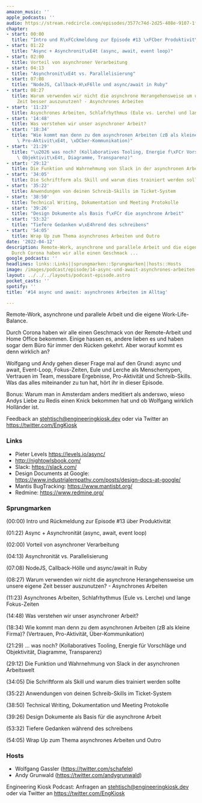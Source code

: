 ```yaml
---
amazon_music: ''
apple_podcasts: ''
audio: https://stream.redcircle.com/episodes/3577c74d-2d25-408e-9107-1fae71daf76a/stream.mp3
chapter:
- start: 00:00
  title: "Intro und R\xFCckmeldung zur Episode #13 \xFCber Produktivit\xE4t"
- start: 01:22
  title: "Async + Asynchronit\xE4t (async, await, event loop)"
- start: 02:00
  title: Vorteil von asynchroner Verarbeitung
- start: 04:13
  title: "Asynchronit\xE4t vs. Parallelisierung"
- start: 07:08
  title: "NodeJS, Callback-H\xF6lle und async/await in Ruby"
- start: 08:27
  title: Warum verwenden wir nicht die asynchrone Herangehensweise um unsere eigene
    Zeit besser auszunutzen? - Asynchrones Arbeiten
- start: '11:23'
  title: Asynchrones Arbeiten, Schlafrhythmus (Eule vs. Lerche) und lange Fokus-Zeiten
- start: '14:48'
  title: Was verstehen wir unser asynchroner Arbeit?
- start: '18:34'
  title: "Wie kommt man denn zu dem asynchronen Arbeiten (zB als kleine Firma)? (Vertrauen,\
    \ Pro-Aktivit\xE4t, \xDCber-Kommunikation)"
- start: '21:29'
  title: "\u2026 was noch? (Kollaboratives Tooling, Energie f\xFCr Vorschl\xE4ge und\
    \ Objektivit\xE4t, Diagramme, Transparenz)"
- start: '29:12'
  title: Die Funktion und Wahrnehmung von Slack in der asynchronen Arbeitswelt
- start: '34:05'
  title: Die Schriftform als Skill und warum dies trainiert werden sollte
- start: '35:22'
  title: Anwendungen von deinen Schreib-Skills im Ticket-System
- start: '38:50'
  title: Technical Writing, Dokumentation und Meeting Protokolle
- start: '39:26'
  title: "Design Dokumente als Basis f\xFCr die asynchrone Arbeit"
- start: '53:32'
  title: "Tiefere Gedanken w\xE4hrend des schreibens"
- start: '54:05'
  title: Wrap Up zum Thema asynchrones Arbeiten und Outro
date: '2022-04-12'
description: Remote-Work, asynchrone und parallele Arbeit und die eigene Work-Life-Balance.
  Durch Corona haben wir alle einen Geschmack ...
google_podcasts: ''
headlines: links::Links||sprungmarken::Sprungmarken||hosts::Hosts
image: /images/podcast/episode/14-async-und-await-asynchrones-arbeiten-im-alltag.jpg
layout: ../../../layouts/podcast-episode.astro
pocket_casts: ''
spotify: ''
title: '#14 async und await: asynchrones Arbeiten im Alltag'

---
```


<p class="mb-6 text-base md:text-lg text-coolGray-500">Remote-Work, asynchrone und parallele Arbeit und die eigene Work-Life-Balance.</p><p class="mb-6 text-base md:text-lg text-coolGray-500">Durch Corona haben wir alle einen Geschmack von der Remote-Arbeit und Home Office bekommen. Einige hassen es, andere lieben es und haben sogar dem Büro für immer den Rücken gekehrt. Aber worauf kommt es denn wirklich an?</p><p class="mb-6 text-base md:text-lg text-coolGray-500">Wolfgang und Andy gehen dieser Frage mal auf den Grund: async und await, Event-Loop, Fokus-Zeiten, Eule und Lerche als Menschentypen, Vertrauen im Team, messbare Ergebnisse, Pro-Aktivität und Schreib-Skills. Was das alles miteinander zu tun hat, hört ihr in dieser Episode.</p><p class="mb-6 text-base md:text-lg text-coolGray-500">Bonus: Warum man in Amsterdam anders meditiert als anderswo, wieso Andys Liebe zu Redis einen Knick bekommen hat und ob Wolfgang wirklich Holländer ist.</p><p class="mb-6 text-base md:text-lg text-coolGray-500">Feedback an <a class="underline hover:no-underline" style="text-decoration-line: underline;"href="mailto:stehtisch@engineeringkiosk.dev" rel="nofollow">stehtisch@engineeringkiosk.dev</a> oder via Twitter an <a class="underline hover:no-underline" style="text-decoration-line: underline;"href="https://twitter.com/EngKiosk" rel="nofollow">https://twitter.com/EngKiosk</a></p><h3 class="mb-4 text-2xl md:text-3xl font-semibold text-coolGray-800" id=links>Links</h3><ul class="list-disc px-5 mb-6 md:px-5 text-base md:text-lg text-coolGray-500" style="list-style-type: disc;"><li class="mb-3">Pieter Levels <a class="underline hover:no-underline" style="text-decoration-line: underline;"href="https://levels.io/async/" rel="nofollow">https://levels.io/async/</a> </li><li class="mb-3"><a class="underline hover:no-underline" style="text-decoration-line: underline;"href="http://nightowlsbook.com/" rel="nofollow">http://nightowlsbook.com/</a> </li><li class="mb-3">Slack: <a class="underline hover:no-underline" style="text-decoration-line: underline;"href="https://slack.com/" rel="nofollow">https://slack.com/</a></li><li class="mb-3">Design Documents at Google: <a class="underline hover:no-underline" style="text-decoration-line: underline;"href="https://www.industrialempathy.com/posts/design-docs-at-google/" rel="nofollow">https://www.industrialempathy.com/posts/design-docs-at-google/</a></li><li class="mb-3">Mantis BugTracking: <a class="underline hover:no-underline" style="text-decoration-line: underline;"href="https://www.mantisbt.org/" rel="nofollow">https://www.mantisbt.org/</a></li><li class="mb-3">Redmine: <a class="underline hover:no-underline" style="text-decoration-line: underline;"href="https://www.redmine.org/" rel="nofollow">https://www.redmine.org/</a></li></ul><h3 class="mb-4 text-2xl md:text-3xl font-semibold text-coolGray-800" id=sprungmarken>Sprungmarken</h3><p class="mb-6 text-base md:text-lg text-coolGray-500">(00:00) Intro und Rückmeldung zur Episode #13 über Produktivität</p><p class="mb-6 text-base md:text-lg text-coolGray-500">(01:22) Async + Asynchronität (async, await, event loop)</p><p class="mb-6 text-base md:text-lg text-coolGray-500">(02:00) Vorteil von asynchroner Verarbeitung</p><p class="mb-6 text-base md:text-lg text-coolGray-500">(04:13) Asynchronität vs. Parallelisierung</p><p class="mb-6 text-base md:text-lg text-coolGray-500">(07:08) NodeJS, Callback-Hölle und async/await in Ruby</p><p class="mb-6 text-base md:text-lg text-coolGray-500">(08:27) Warum verwenden wir nicht die asynchrone Herangehensweise um unsere eigene Zeit besser auszunutzen? - Asynchrones Arbeiten</p><p class="mb-6 text-base md:text-lg text-coolGray-500">(11:23) Asynchrones Arbeiten, Schlafrhythmus (Eule vs. Lerche) und lange Fokus-Zeiten</p><p class="mb-6 text-base md:text-lg text-coolGray-500">(14:48) Was verstehen wir unser asynchroner Arbeit?</p><p class="mb-6 text-base md:text-lg text-coolGray-500">(18:34) Wie kommt man denn zu dem asynchronen Arbeiten (zB als kleine Firma)? (Vertrauen, Pro-Aktivität, Über-Kommunikation)</p><p class="mb-6 text-base md:text-lg text-coolGray-500">(21:29) … was noch? (Kollaboratives Tooling, Energie für Vorschläge und Objektivität, Diagramme, Transparenz)</p><p class="mb-6 text-base md:text-lg text-coolGray-500">(29:12) Die Funktion und Wahrnehmung von Slack in der asynchronen Arbeitswelt</p><p class="mb-6 text-base md:text-lg text-coolGray-500">(34:05) Die Schriftform als Skill und warum dies trainiert werden sollte</p><p class="mb-6 text-base md:text-lg text-coolGray-500">(35:22) Anwendungen von deinen Schreib-Skills im Ticket-System</p><p class="mb-6 text-base md:text-lg text-coolGray-500">(38:50) Technical Writing, Dokumentation und Meeting Protokolle</p><p class="mb-6 text-base md:text-lg text-coolGray-500">(39:26) Design Dokumente als Basis für die asynchrone Arbeit</p><p class="mb-6 text-base md:text-lg text-coolGray-500">(53:32) Tiefere Gedanken während des schreibens</p><p class="mb-6 text-base md:text-lg text-coolGray-500">(54:05) Wrap Up zum Thema asynchrones Arbeiten und Outro</p><h3 class="mb-4 text-2xl md:text-3xl font-semibold text-coolGray-800" id=hosts>Hosts</h3><ul class="list-disc px-5 mb-6 md:px-5 text-base md:text-lg text-coolGray-500" style="list-style-type: disc;"><li class="mb-3">Wolfgang Gassler (<a class="underline hover:no-underline" style="text-decoration-line: underline;"href="https://twitter.com/schafele" rel="nofollow">https://twitter.com/schafele</a>)</li><li class="mb-3">Andy Grunwald (<a class="underline hover:no-underline" style="text-decoration-line: underline;"href="https://twitter.com/andygrunwald" rel="nofollow">https://twitter.com/andygrunwald</a>)</li></ul><p class="mb-6 text-base md:text-lg text-coolGray-500">Engineering Kiosk Podcast: Anfragen an <a class="underline hover:no-underline" style="text-decoration-line: underline;"href="http://stehtisch@engineeringkiosk.dev" rel="nofollow">stehtisch@engineeringkiosk.dev</a> oder via Twitter an <a class="underline hover:no-underline" style="text-decoration-line: underline;"href="https://twitter.com/EngKiosk" rel="nofollow">https://twitter.com/EngKiosk</a></p>